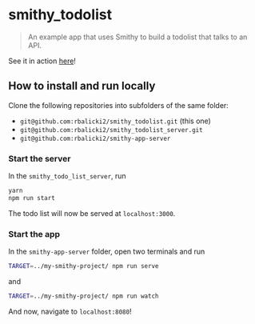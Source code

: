 # smithy_todolist

> An example app that uses Smithy to build a todolist that talks to an API.

See it in action [here](https://http://smithy-todolist.robertbalicki.com)!

## How to install and run locally

Clone the following repositories into subfolders of the same folder:

* `git@github.com:rbalicki2/smithy_todolist.git` (this one)
* `git@github.com:rbalicki2/smithy_todolist_server.git`
* `git@github.com:rbalicki2/smithy-app-server`

### Start the server

In the `smithy_todo_list_server`, run

```sh
yarn
npm run start
```

The todo list will now be served at `localhost:3000`.

### Start the app

In the `smithy-app-server` folder, open two terminals and run

```sh
TARGET=../my-smithy-project/ npm run serve
```

and

```sh
TARGET=../my-smithy-project/ npm run watch
```

And now, navigate to `localhost:8080`!
